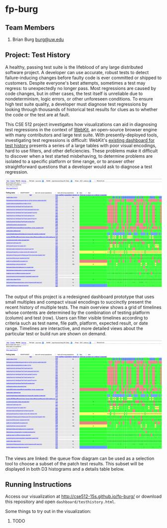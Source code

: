 fp-burg
===============

## Team Members

1. Brian Burg burg@uw.edu

## Project: Test History

A healthy, passing test suite is the lifeblood of any large distributed software project. A developer can use accurate, robust tests to detect failure-inducing changes before faulty code is ever committed or shipped to customers. Despite everyone's best attempts, sometimes a test may regress: to unexpectedly no longer pass. Most regressions are caused by code changes, but in other cases, the test itself is unreliable due to nondeterminism, logic errors, or other unforeseen conditions. To ensure high test suite quality, a developer must diagnose test regressions by looking through thousands of historical test results for clues as to whether the code or the test are at fault.

This CSE 512 project investigates how visualizations can aid in diagnosing test regressions in the context of [WebKit](https://www.webkit.org), an open-source browser engine with many contributors and large test suite. With presently-deployed tools, investigating test regressions is difficult: WebKit's [existing dashboard for test history](http://webkit-test-results.appspot.com/dashboards/flakiness_dashboard.html) presents a series of a large tables with poor visual encodings, hard to use filters, and other deficiencies. These problems make it difficult to discover when a test started misbehaving, to determine problems are isolated to a specific platform or time range, or to answer other straightforward questions that a developer would ask to diagnose a test regression.

![Old dashboard](https://raw.githubusercontent.com/CSE512-15S/fp-burg/master/old-dash.png)

The output of this project is a redesigned dashboard prototype that uses small multiples and compact visual encodings to succinctly present the recent history of multiple tests. The main overview shows a grid of timelines whose contents are determined by the combination of testing platform (column) and test (row). Users can filter visible timelines according to criteria such as test name, file path, platform, expected result, or date range. Timelines are interactive, and more detailed views about the particular test or build run are shown on demand.

![TODO: Our dashboard](https://raw.githubusercontent.com/CSE512-15S/fp-burg/master/old-dash.png)

The views are linked: the queue flow diagram can be used as a selection tool to choose a subset of the patch test results. This subset will be displayed in both D3 histograms and a details table below.

## Running Instructions

Access our visualization at http://cse512-15s.github.io/fp-burg/ or download this repository and open `dashboard/testhistory.html`.

Some things to try out in the visualization:

1. TODO
